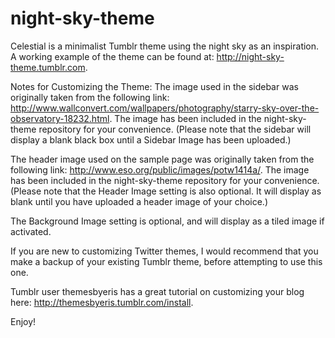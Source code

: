 night-sky-theme
===============

Celestial is a minimalist Tumblr theme using the night sky as an inspiration. A working example of the theme can be found at: http://night-sky-theme.tumblr.com.

Notes for Customizing the Theme: 
The image used in the sidebar was originally taken from the following link: http://www.wallconvert.com/wallpapers/photography/starry-sky-over-the-observatory-18232.html. The image has been included in the night-sky-theme repository for your convenience. (Please note that the sidebar will display a blank black box until a Sidebar Image has been uploaded.)

The header image used on the sample page was originally taken from the following link:
http://www.eso.org/public/images/potw1414a/. The image has been included in the night-sky-theme repository for your convenience. (Please note that the Header Image setting is also optional. It will display as blank until you have uploaded a header image of your choice.)

The Background Image setting is optional, and will display as a tiled image if activated.

If you are new to customizing Twitter themes, I would recommend that you make a backup of your existing Tumblr theme,
before attempting to use this one.

Tumblr user themesbyeris has a great tutorial on customizing your blog here: http://themesbyeris.tumblr.com/install.

Enjoy!
